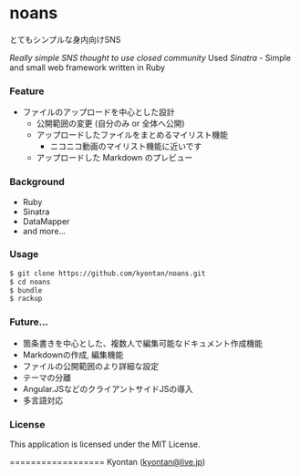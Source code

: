 noans
====================

とてもシンプルな身内向けSNS

_Really simple SNS thought to use closed community_
Used *Sinatra* - Simple and small web framework written in Ruby

### Feature
- ファイルのアップロードを中心とした設計
    - 公開範囲の変更 (自分のみ or 全体へ公開)
    - アップロードしたファイルをまとめるマイリスト機能
         - ニコニコ動画のマイリスト機能に近いです
    - アップロードした Markdown のプレビュー

### Background
- Ruby
- Sinatra
- DataMapper
- and more...

### Usage
```bash
$ git clone https://github.com/kyontan/noans.git
$ cd noans
$ bundle
$ rackup
```

### Future...
- 箇条書きを中心とした、複数人で編集可能なドキュメント作成機能
- Markdownの作成, 編集機能
- ファイルの公開範囲のより詳細な設定
- テーマの分離
- Angular.JSなどのクライアントサイドJSの導入
- 多言語対応


### License
This application is licensed under the MIT License.

==================
Kyontan (kyontan@live.jp)
